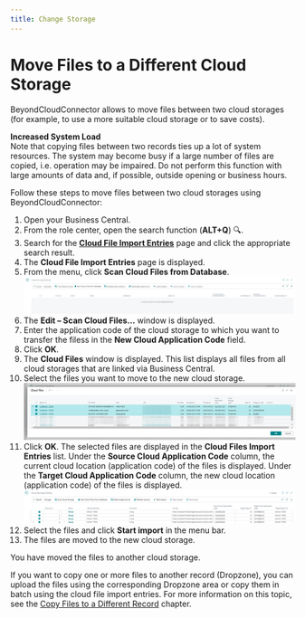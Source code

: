 ```yaml
---
title: Change Storage
---
```


# <a name="move-files-to-different-storage"></a>Move Files to a Different Cloud Storage

BeyondCloudConnector allows to move files between two cloud storages (for example, to use a more suitable cloud storage or to save costs).  

<!-- :::info   -->
**Increased System Load**  
Note that copying files between two records ties up a lot of system resources. The system may become busy if a large number of files are copied, i.e. operation may be impaired. Do not perform this function with large amounts of data and, if possible, outside opening or business hours.  
<!-- ::: -->

Follow these steps to move files between two cloud storages using BeyondCloudConnector:  

1. Open your Business Central.   
1. From the role center, open the search function (**ALT+Q**) 🔍.  
1. Search for the **[Cloud File Import Entries](https://businesscentral.dynamics.com/?page=70838585)** page and click the appropriate search result.  
1. The **Cloud File Import Entries** page is displayed.  
1. From the menu, click **Scan Cloud Files from Database**.  
    ![cloud-import-entries](../assets/cloud-import-entries.png)  
1. The **Edit – Scan Cloud Files…** window is displayed.  
1. Enter the application code of the cloud storage to which you want to transfer the filess in the **New Cloud Application Code** field.  
1. Click **OK**.  
1. The **Cloud Files** window is displayed. This list displays all files from all cloud storages that are linked via Business Central.  
1. Select the files you want to move to the new cloud storage.  
    ![move-files-to-different-cloud-storage](../assets/move-files-to-different-cloud-storage.png)  
1. Click **OK**. The selected files are displayed in the **Cloud Files Import Entries** list. Under the **Source Cloud Application Code** column, the current cloud location (application code) of the files is displayed. Under the **Target Cloud Application Code** column, the new cloud location (application code) of the files is displayed.  
    ![start-import](../assets/start-import.png)  
1. Select the files and click **Start import** in the menu bar.  
1. The files are moved to the new cloud storage.  

You have moved the files to another cloud storage.  

If you want to copy one or more files to another record (Dropzone), you can upload the files using the corresponding Dropzone area or copy them in batch using the cloud file import entries. For more information on this topic, see the [Copy Files to a Different Record](copy-files-to-different-record.md) chapter.  